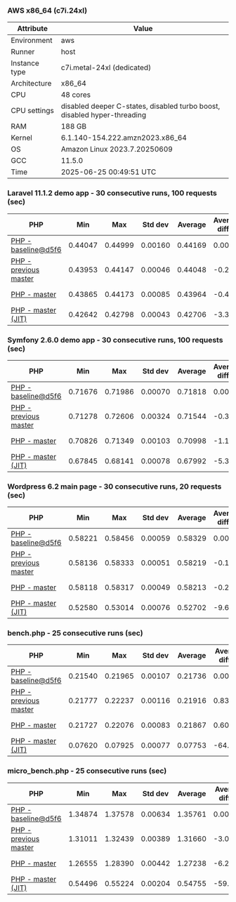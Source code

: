 ### AWS x86_64 (c7i.24xl)

|  Attribute    |     Value      |
|---------------|----------------|
| Environment   |aws|
| Runner        |host|
| Instance type |c7i.metal-24xl (dedicated)|
| Architecture  |x86_64
| CPU           |48 cores|
| CPU settings  |disabled deeper C-states, disabled turbo boost, disabled hyper-threading|
| RAM           |188 GB|
| Kernel        |6.1.140-154.222.amzn2023.x86_64|
| OS            |Amazon Linux 2023.7.20250609|
| GCC           |11.5.0|
| Time          |2025-06-25 00:49:51 UTC|

### Laravel 11.1.2 demo app - 30 consecutive runs, 100 requests (sec)

|     PHP     |     Min     |     Max     |    Std dev   |   Average  |  Average diff % |   Median   | Median diff % |     Memory    |
|-------------|-------------|-------------|--------------|------------|-----------------|------------|---------------|---------------|
|[PHP - baseline@d5f6](https://github.com/php/php-src/commit/d5f6e56610)|0.44047|0.44999|0.00160|0.44169|0.00%|0.44140|0.00%|41.88 MB|
|[PHP - previous master](https://github.com/php/php-src/commit/ecc602e3bb)|0.43953|0.44147|0.00046|0.44048|-0.27%|0.44051|-0.20%|42.31 MB|
|[PHP - master](https://github.com/php/php-src/commit/aab281546c)|0.43865|0.44173|0.00085|0.43964|-0.46%|0.43941|-0.45%|42.31 MB|
|[PHP - master (JIT)](https://github.com/php/php-src/commit/aab281546c)|0.42642|0.42798|0.00043|0.42706|-3.31%|0.42701|-3.26%|51.41 MB|

### Symfony 2.6.0 demo app - 30 consecutive runs, 100 requests (sec)

|     PHP     |     Min     |     Max     |    Std dev   |   Average  |  Average diff % |   Median   | Median diff % |     Memory    |
|-------------|-------------|-------------|--------------|------------|-----------------|------------|---------------|---------------|
|[PHP - baseline@d5f6](https://github.com/php/php-src/commit/d5f6e56610)|0.71676|0.71986|0.00070|0.71818|0.00%|0.71805|0.00%|37.55 MB|
|[PHP - previous master](https://github.com/php/php-src/commit/ecc602e3bb)|0.71278|0.72606|0.00324|0.71544|-0.38%|0.71438|-0.51%|38.27 MB|
|[PHP - master](https://github.com/php/php-src/commit/aab281546c)|0.70826|0.71349|0.00103|0.70998|-1.14%|0.70971|-1.16%|38.29 MB|
|[PHP - master (JIT)](https://github.com/php/php-src/commit/aab281546c)|0.67845|0.68141|0.00078|0.67992|-5.33%|0.67995|-5.31%|45.08 MB|

### Wordpress 6.2 main page - 30 consecutive runs, 20 requests (sec)

|     PHP     |     Min     |     Max     |    Std dev   |   Average  |  Average diff % |   Median   | Median diff % |     Memory    |
|-------------|-------------|-------------|--------------|------------|-----------------|------------|---------------|---------------|
|[PHP - baseline@d5f6](https://github.com/php/php-src/commit/d5f6e56610)|0.58221|0.58456|0.00059|0.58329|0.00%|0.58326|0.00%|43.12 MB|
|[PHP - previous master](https://github.com/php/php-src/commit/ecc602e3bb)|0.58136|0.58333|0.00051|0.58219|-0.19%|0.58224|-0.17%|43.62 MB|
|[PHP - master](https://github.com/php/php-src/commit/aab281546c)|0.58118|0.58317|0.00049|0.58213|-0.20%|0.58217|-0.19%|43.62 MB|
|[PHP - master (JIT)](https://github.com/php/php-src/commit/aab281546c)|0.52580|0.53014|0.00076|0.52702|-9.65%|0.52691|-9.66%|61.40 MB|

### bench.php - 25 consecutive runs (sec)

|     PHP     |     Min     |     Max     |    Std dev   |   Average  |  Average diff % |   Median   | Median diff % |     Memory    |
|-------------|-------------|-------------|--------------|------------|-----------------|------------|---------------|---------------|
|[PHP - baseline@d5f6](https://github.com/php/php-src/commit/d5f6e56610)|0.21540|0.21965|0.00107|0.21736|0.00%|0.21703|0.00%|26.26 MB|
|[PHP - previous master](https://github.com/php/php-src/commit/ecc602e3bb)|0.21777|0.22237|0.00116|0.21916|0.83%|0.21872|0.78%|26.63 MB|
|[PHP - master](https://github.com/php/php-src/commit/aab281546c)|0.21727|0.22076|0.00083|0.21867|0.60%|0.21863|0.74%|26.66 MB|
|[PHP - master (JIT)](https://github.com/php/php-src/commit/aab281546c)|0.07620|0.07925|0.00077|0.07753|-64.33%|0.07737|-64.35%|27.89 MB|

### micro_bench.php - 25 consecutive runs (sec)

|     PHP     |     Min     |     Max     |    Std dev   |   Average  |  Average diff % |   Median   | Median diff % |     Memory    |
|-------------|-------------|-------------|--------------|------------|-----------------|------------|---------------|---------------|
|[PHP - baseline@d5f6](https://github.com/php/php-src/commit/d5f6e56610)|1.34874|1.37578|0.00634|1.35761|0.00%|1.35706|0.00%|20.52 MB|
|[PHP - previous master](https://github.com/php/php-src/commit/ecc602e3bb)|1.31011|1.32439|0.00389|1.31660|-3.02%|1.31514|-3.09%|20.92 MB|
|[PHP - master](https://github.com/php/php-src/commit/aab281546c)|1.26555|1.28390|0.00442|1.27238|-6.28%|1.27201|-6.27%|20.96 MB|
|[PHP - master (JIT)](https://github.com/php/php-src/commit/aab281546c)|0.54496|0.55224|0.00204|0.54755|-59.67%|0.54738|-59.66%|22.34 MB|
